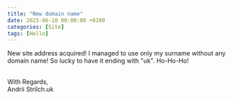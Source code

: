 ```yaml
---
title: "New domain name"
date: 2025-06-10 00:00:00 +0100
categories: [Site]
tags: [Hello]
---
```


New site address acquired! I managed to use only my surname without any domain name! So lucky to have it ending with "uk". Ho-Ho-Ho!<br><br>

With Regards,<br>
Andrii Strilch.uk